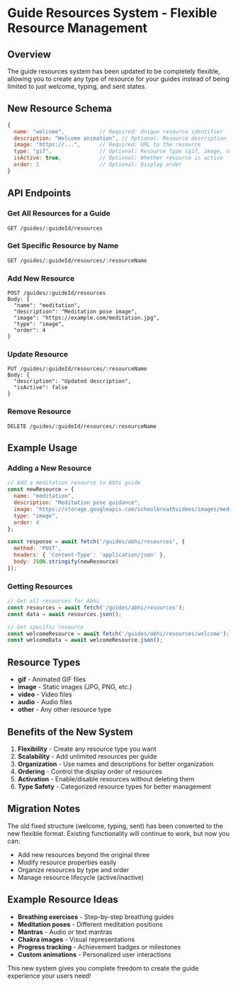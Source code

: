 # Guide Resources System - Flexible Resource Management

## Overview

The guide resources system has been updated to be completely flexible, allowing you to create any type of resource for your guides instead of being limited to just welcome, typing, and sent states.

## New Resource Schema

```javascript
{
  name: "welcome",           // Required: Unique resource identifier
  description: "Welcome animation", // Optional: Resource description
  image: "https://...",      // Required: URL to the resource
  type: "gif",               // Optional: Resource type (gif, image, video, audio, other)
  isActive: true,            // Optional: Whether resource is active
  order: 1                   // Optional: Display order
}
```

## API Endpoints

### Get All Resources for a Guide
```
GET /guides/:guideId/resources
```

### Get Specific Resource by Name
```
GET /guides/:guideId/resources/:resourceName
```

### Add New Resource
```
POST /guides/:guideId/resources
Body: {
  "name": "meditation",
  "description": "Meditation pose image",
  "image": "https://example.com/meditation.jpg",
  "type": "image",
  "order": 4
}
```

### Update Resource
```
PUT /guides/:guideId/resources/:resourceName
Body: {
  "description": "Updated description",
  "isActive": false
}
```

### Remove Resource
```
DELETE /guides/:guideId/resources/:resourceName
```

## Example Usage

### Adding a New Resource
```javascript
// Add a meditation resource to Abhi guide
const newResource = {
  name: "meditation",
  description: "Meditation pose guidance",
  image: "https://storage.googleapis.com/schoolbreathvideos/images/meditation_pose.jpg",
  type: "image",
  order: 4
};

const response = await fetch('/guides/abhi/resources', {
  method: 'POST',
  headers: { 'Content-Type': 'application/json' },
  body: JSON.stringify(newResource)
});
```

### Getting Resources
```javascript
// Get all resources for Abhi
const resources = await fetch('/guides/abhi/resources');
const data = await resources.json();

// Get specific resource
const welcomeResource = await fetch('/guides/abhi/resources/welcome');
const welcomeData = await welcomeResource.json();
```

## Resource Types

- **gif** - Animated GIF files
- **image** - Static images (JPG, PNG, etc.)
- **video** - Video files
- **audio** - Audio files
- **other** - Any other resource type

## Benefits of the New System

1. **Flexibility** - Create any resource type you want
2. **Scalability** - Add unlimited resources per guide
3. **Organization** - Use names and descriptions for better organization
4. **Ordering** - Control the display order of resources
5. **Activation** - Enable/disable resources without deleting them
6. **Type Safety** - Categorized resource types for better management

## Migration Notes

The old fixed structure (welcome, typing, sent) has been converted to the new flexible format. Existing functionality will continue to work, but now you can:

- Add new resources beyond the original three
- Modify resource properties easily
- Organize resources by type and order
- Manage resource lifecycle (active/inactive)

## Example Resource Ideas

- **Breathing exercises** - Step-by-step breathing guides
- **Meditation poses** - Different meditation positions
- **Mantras** - Audio or text mantras
- **Chakra images** - Visual representations
- **Progress tracking** - Achievement badges or milestones
- **Custom animations** - Personalized user interactions

This new system gives you complete freedom to create the guide experience your users need!
